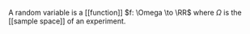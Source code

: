 A random variable is a [[function]] $f: \Omega \to \RR$ where $\Omega$ is the [[sample space]] of an experiment.